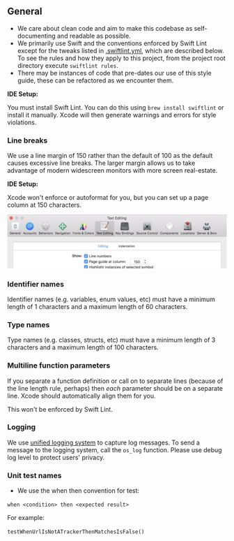 ## General

* We care about clean code and aim to make this codebase as self-documenting and readable as possible.
* We primarily use Swift and the conventions enforced by Swift Lint except for the tweaks listed in [.swiftlint.yml](../.swiftlint.yml), which are described below.  To see the rules and how they apply to this project, from the project root directory execute `swiftlint rules`.
* There may be instances of code that pre-dates our use of this style guide, these can be refactored as we encounter them.

**IDE Setup:**

You must install Swift Lint.  You can do this using `brew install swiftlint` or install it manually.  Xcode will then generate warnings and errors for style violations.

### Line breaks

We use a line margin of 150 rather than the default of 100 as the default causes excessive line breaks. The larger margin allows us to take advantage of modern widescreen monitors with more screen real-estate.

**IDE Setup:**

Xcode won't enforce or autoformat for you, but you can set up a page column at 150 characters.

![Setting page guide column](xcode-page-guide.png)

### Identifier names

Identifier names (e.g. variables, enum values, etc) must have a minimum length of 1 characters and a maximum length of 60 characters.

### Type names

Type names (e.g. classes, structs, etc) must have a minimum length of 3 characters and a maximum length of 100 characters.

### Multiline function parameters

If you separate a function definition or call on to separate lines (because of the line length rule, perhaps) then _each_ parameter should be on a separate line.  Xcode should automatically align them for you.

This won't be enforced by Swift Lint.

### Logging

We use [unified logging system](https://developer.apple.com/documentation/os/logging) to capture log messages. To send a message to the logging system, call the `os_log` function. Please use debug log level to protect users' privacy.

### Unit test names

* We use the when then convention for test:

```when <condition> then <expected result>```

For example:

```testWhenUrlIsNotATrackerThenMatchesIsFalse()```
